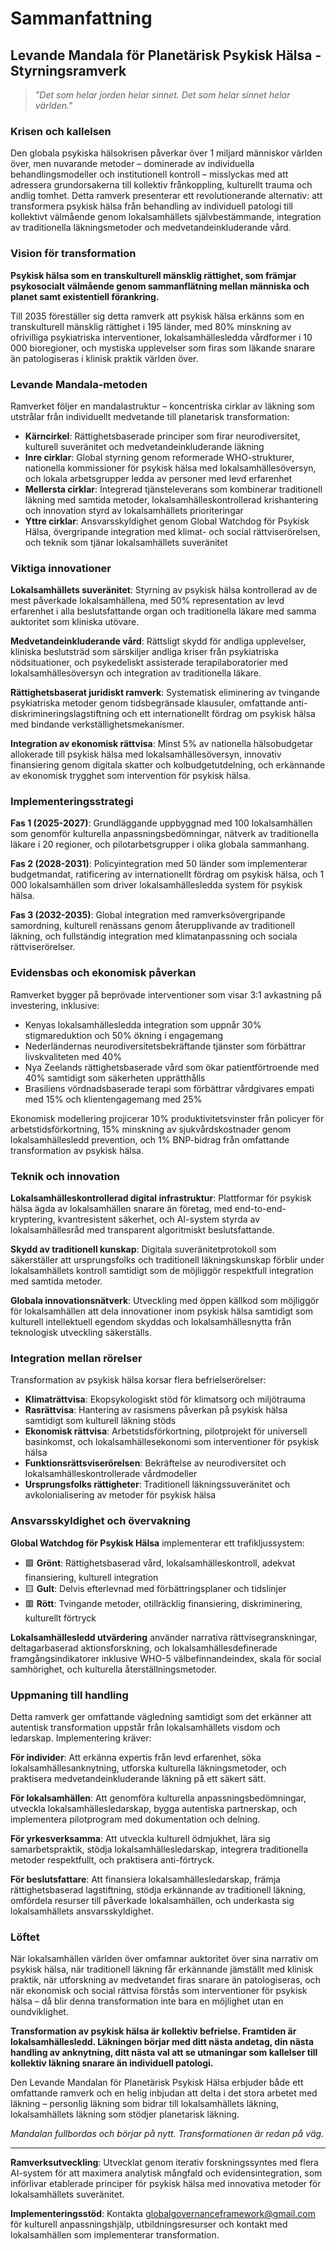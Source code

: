 # Sammanfattning
## Levande Mandala för Planetärisk Psykisk Hälsa - Styrningsramverk

> *"Det som helar jorden helar sinnet. Det som helar sinnet helar världen."*

### Krisen och kallelsen

Den globala psykiska hälsokrisen påverkar över 1 miljard människor världen över, men nuvarande metoder – dominerade av individuella behandlingsmodeller och institutionell kontroll – misslyckas med att adressera grundorsakerna till kollektiv frånkoppling, kulturellt trauma och andlig tomhet. Detta ramverk presenterar ett revolutionerande alternativ: att transformera psykisk hälsa från behandling av individuell patologi till kollektivt välmående genom lokalsamhällets självbestämmande, integration av traditionella läkningsmetoder och medvetandeinkluderande vård.

### Vision för transformation

**Psykisk hälsa som en transkulturell mänsklig rättighet, som främjar psykosocialt välmående genom sammanflätning mellan människa och planet samt existentiell förankring.**

Till 2035 föreställer sig detta ramverk att psykisk hälsa erkänns som en transkulturell mänsklig rättighet i 195 länder, med 80% minskning av ofrivilliga psykiatriska interventioner, lokalsamhällesledda vårdformer i 10 000 bioregioner, och mystiska upplevelser som firas som läkande snarare än patologiseras i klinisk praktik världen över.

### Levande Mandala-metoden

Ramverket följer en mandalastruktur – koncentriska cirklar av läkning som utstrålar från individuellt medvetande till planetarisk transformation:

- **Kärncirkel**: Rättighetsbaserade principer som firar neurodiversitet, kulturell suveränitet och medvetandeinkluderande läkning
- **Inre cirklar**: Global styrning genom reformerade WHO-strukturer, nationella kommissioner för psykisk hälsa med lokalsamhällesöversyn, och lokala arbetsgrupper ledda av personer med levd erfarenhet
- **Mellersta cirklar**: Integrerad tjänsteleverans som kombinerar traditionell läkning med samtida metoder, lokalsamhälleskontrollerad krishantering och innovation styrd av lokalsamhällets prioriteringar
- **Yttre cirklar**: Ansvarsskyldighet genom Global Watchdog för Psykisk Hälsa, övergripande integration med klimat- och social rättviserörelsen, och teknik som tjänar lokalsamhällets suveränitet

### Viktiga innovationer

**Lokalsamhällets suveränitet**: Styrning av psykisk hälsa kontrollerad av de mest påverkade lokalsamhällena, med 50% representation av levd erfarenhet i alla beslutsfattande organ och traditionella läkare med samma auktoritet som kliniska utövare.

**Medvetandeinkluderande vård**: Rättsligt skydd för andliga upplevelser, kliniska beslutsträd som särskiljer andliga kriser från psykiatriska nödsituationer, och psykedeliskt assisterade terapilaboratorier med lokalsamhällesöversyn och integration av traditionella läkare.

**Rättighetsbaserat juridiskt ramverk**: Systematisk eliminering av tvingande psykiatriska metoder genom tidsbegränsade klausuler, omfattande anti-diskrimineringslagstiftning och ett internationellt fördrag om psykisk hälsa med bindande verkställighetsmekanismer.

**Integration av ekonomisk rättvisa**: Minst 5% av nationella hälsobudgetar allokerade till psykisk hälsa med lokalsamhällesöversyn, innovativ finansiering genom digitala skatter och kolbudgetutdelning, och erkännande av ekonomisk trygghet som intervention för psykisk hälsa.

### Implementeringsstrategi

**Fas 1 (2025-2027)**: Grundläggande uppbyggnad med 100 lokalsamhällen som genomför kulturella anpassningsbedömningar, nätverk av traditionella läkare i 20 regioner, och pilotarbetsgrupper i olika globala sammanhang.

**Fas 2 (2028-2031)**: Policyintegration med 50 länder som implementerar budgetmandat, ratificering av internationellt fördrag om psykisk hälsa, och 1 000 lokalsamhällen som driver lokalsamhällesledda system för psykisk hälsa.

**Fas 3 (2032-2035)**: Global integration med ramverksövergripande samordning, kulturell renässans genom återupplivande av traditionell läkning, och fullständig integration med klimatanpassning och sociala rättviserörelser.

### Evidensbas och ekonomisk påverkan

Ramverket bygger på beprövade interventioner som visar 3:1 avkastning på investering, inklusive:
- Kenyas lokalsamhällesledda integration som uppnår 30% stigmareduktion och 50% ökning i engagemang
- Nederländernas neurodiversitetsbekräftande tjänster som förbättrar livskvaliteten med 40%
- Nya Zeelands rättighetsbaserade vård som ökar patientförtroende med 40% samtidigt som säkerheten upprätthålls
- Brasiliens vördnadsbaserade terapi som förbättrar vårdgivares empati med 15% och klientengagemang med 25%

Ekonomisk modellering projicerar 10% produktivitetsvinster från policyer för arbetstidsförkortning, 15% minskning av sjukvårdskostnader genom lokalsamhällesledd prevention, och 1% BNP-bidrag från omfattande transformation av psykisk hälsa.

### Teknik och innovation

**Lokalsamhälleskontrollerad digital infrastruktur**: Plattformar för psykisk hälsa ägda av lokalsamhällen snarare än företag, med end-to-end-kryptering, kvantresistent säkerhet, och AI-system styrda av lokalsamhällesråd med transparent algoritmiskt beslutsfattande.

**Skydd av traditionell kunskap**: Digitala suveränitetprotokoll som säkerställer att ursprungsfolks och traditionell läkningskunskap förblir under lokalsamhällets kontroll samtidigt som de möjliggör respektfull integration med samtida metoder.

**Globala innovationsnätverk**: Utveckling med öppen källkod som möjliggör för lokalsamhällen att dela innovationer inom psykisk hälsa samtidigt som kulturell intellektuell egendom skyddas och lokalsamhällesnytta från teknologisk utveckling säkerställs.

### Integration mellan rörelser

Transformation av psykisk hälsa korsar flera befrielserörelser:
- **Klimaträttvisa**: Ekopsykologiskt stöd för klimatsorg och miljötrauma
- **Rasrättvisa**: Hantering av rasismens påverkan på psykisk hälsa samtidigt som kulturell läkning stöds
- **Ekonomisk rättvisa**: Arbetstidsförkortning, pilotprojekt för universell basinkomst, och lokalsamhällesekonomi som interventioner för psykisk hälsa
- **Funktionsrättsviserörelsen**: Bekräftelse av neurodiversitet och lokalsamhälleskontrollerade vårdmodeller
- **Ursprungsfolks rättigheter**: Traditionell läkningssuveränitet och avkolonialisering av metoder för psykisk hälsa

### Ansvarsskyldighet och övervakning

**Global Watchdog för Psykisk Hälsa** implementerar ett trafikljussystem:
- 🟩 **Grönt**: Rättighetsbaserad vård, lokalsamhälleskontroll, adekvat finansiering, kulturell integration
- 🟨 **Gult**: Delvis efterlevnad med förbättringsplaner och tidslinjer
- 🟥 **Rött**: Tvingande metoder, otillräcklig finansiering, diskriminering, kulturellt förtryck

**Lokalsamhällesledd utvärdering** använder narrativa rättvisegranskningar, deltagarbaserad aktionsforskning, och lokalsamhällesdefinerade framgångsindikatorer inklusive WHO-5 välbefinnandeindex, skala för social samhörighet, och kulturella återställningsmetoder.

### Uppmaning till handling

Detta ramverk ger omfattande vägledning samtidigt som det erkänner att autentisk transformation uppstår från lokalsamhällets visdom och ledarskap. Implementering kräver:

**För individer**: Att erkänna expertis från levd erfarenhet, söka lokalsamhällesanknytning, utforska kulturella läkningsmetoder, och praktisera medvetandeinkluderande läkning på ett säkert sätt.

**För lokalsamhällen**: Att genomföra kulturella anpassningsbedömningar, utveckla lokalsamhällesledarskap, bygga autentiska partnerskap, och implementera pilotprogram med dokumentation och delning.

**För yrkesverksamma**: Att utveckla kulturell ödmjukhet, lära sig samarbetspraktik, stödja lokalsamhällesledarskap, integrera traditionella metoder respektfullt, och praktisera anti-förtryck.

**För beslutsfattare**: Att finansiera lokalsamhällesledarskap, främja rättighetsbaserad lagstiftning, stödja erkännande av traditionell läkning, omfördela resurser till påverkade lokalsamhällen, och underkasta sig lokalsamhällets ansvarsskyldighet.

### Löftet

När lokalsamhällen världen över omfamnar auktoritet över sina narrativ om psykisk hälsa, när traditionell läkning får erkännande jämställt med klinisk praktik, när utforskning av medvetandet firas snarare än patologiseras, och när ekonomisk och social rättvisa förstås som interventioner för psykisk hälsa – då blir denna transformation inte bara en möjlighet utan en oundviklighet.

**Transformation av psykisk hälsa är kollektiv befrielse. Framtiden är lokalsamhällesledd. Läkningen börjar med ditt nästa andetag, din nästa handling av anknytning, ditt nästa val att se utmaningar som kallelser till kollektiv läkning snarare än individuell patologi.**

Den Levande Mandalan för Planetärisk Psykisk Hälsa erbjuder både ett omfattande ramverk och en helig inbjudan att delta i det stora arbetet med läkning – personlig läkning som bidrar till lokalsamhällets läkning, lokalsamhällets läkning som stödjer planetarisk läkning.

*Mandalan fullbordas och börjar på nytt. Transformationen är redan på väg.*

---

**Ramverksutveckling**: Utvecklat genom iterativ forskningssyntes med flera AI-system för att maximera analytisk mångfald och evidensintegration, som införlivar etablerade principer för psykisk hälsa med innovativa metoder för lokalsamhällets suveränitet.

**Implementeringsstöd**: Kontakta globalgovernanceframework@gmail.com för kulturell anpassningshjälp, utbildningsresurser och kontakt med lokalsamhällen som implementerar transformation.
